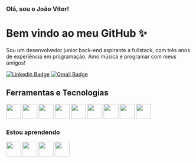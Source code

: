 ### Olá, sou o João Vitor!
# Bem vindo ao meu GitHub ✨
Sou um desenvolvedor junior back-end aspirante a fullstack, com três anos de experiência em programação. Amo música e programar com meus amigos!

[![Linkedin Badge](https://img.shields.io/badge/-Joao%20Vitor-0894FF?style=flat-square&logo=Linkedin&logoColor=white&link=https://www.linkedin.com/in/JoaoRamosVS/)](https://www.linkedin.com/in/JoaoRamosVS/)
[![Gmail Badge](https://img.shields.io/badge/-jvsrdez@hotmail.com-0894FF?style=flat-square&logo=Gmail&logoColor=white&link=mailto:jvsrdez@hotmail.com)](mailto:jvsrdez@hotmail.com)

## Ferramentas e Tecnologias
<img width="40" height="40" loading="lazy" src="https://cdn.jsdelivr.net/gh/devicons/devicon@latest/icons/csharp/csharp-original.svg" /> <img width="40" height="40" loading="lazy" src="https://cdn.jsdelivr.net/gh/devicons/devicon@latest/icons/dotnetcore/dotnetcore-original.svg" /> <img width="40" height="40" loading="lazy" src="https://cdn.jsdelivr.net/gh/devicons/devicon@latest/icons/microsoftsqlserver/microsoftsqlserver-plain.svg" /> <img width="40" height="40" loading="lazy" src="https://cdn.jsdelivr.net/gh/devicons/devicon@latest/icons/git/git-original.svg" /> <img width="40" height="40" loading="lazy" src="https://cdn.jsdelivr.net/gh/devicons/devicon@latest/icons/html5/html5-original.svg" /> <img width="40" height="40" loading="lazy" src="https://cdn.jsdelivr.net/gh/devicons/devicon@latest/icons/css3/css3-original.svg" /> <img src="https://encrypted-tbn0.gstatic.com/images?q=tbn:ANd9GcRI86MhVaQiC8bL2HKhHHe-Bst_NKBEi26aTPKw_3ssoA&s" width="40" height="40" loading="lazy"/> <img  width="40" height="40" loading="lazy" src="https://cdn.jsdelivr.net/gh/devicons/devicon@latest/icons/insomnia/insomnia-original.svg" /> <img width="40" height="40" loading="lazy" src="https://cdn.jsdelivr.net/gh/devicons/devicon@latest/icons/postman/postman-original.svg" />
          
          
          
          
          
          
          
          

### Estou aprendendo
<img loading="lazy" src="https://cdn.jsdelivr.net/gh/devicons/devicon@latest/icons/java/java-original.svg" width="40" height="40"/> <img loading="lazy" src="https://cdn.jsdelivr.net/gh/devicons/devicon@latest/icons/javascript/javascript-original.svg" width="40" height="40"/> <img src="https://cdn.jsdelivr.net/gh/devicons/devicon@latest/icons/typescript/typescript-original.svg" width="40" height="40" loading="lazy" /> <img width="40" height="40" loading="lazy" src="https://cdn.jsdelivr.net/gh/devicons/devicon@latest/icons/react/react-original.svg" />
          
          
          

<!--



- 🌱 I’m currently learning ...
- 👯 I’m looking to collaborate on ...
- 🤔 I’m looking for help with ...
- 💬 Ask me about ...
- 📫 How to reach me: ...
- 😄 Pronouns: ...
- ⚡ Fun fact: ...
-->
